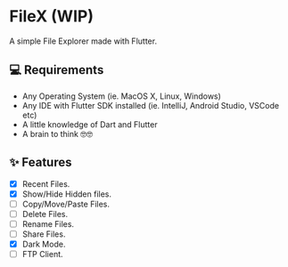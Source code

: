 # FileX (WIP)

A simple File Explorer made with Flutter.

## 💻 Requirements
* Any Operating System (ie. MacOS X, Linux, Windows)
* Any IDE with Flutter SDK installed (ie. IntelliJ, Android Studio, VSCode etc)
* A little knowledge of Dart and Flutter
* A brain to think 🤓🤓

## ✨ Features
- [x] Recent Files.
- [x] Show/Hide Hidden files.
- [ ] Copy/Move/Paste Files.
- [ ] Delete Files.
- [ ] Rename Files.
- [ ] Share Files.
- [x] Dark Mode.
- [ ] FTP Client.